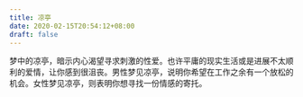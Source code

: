 ```yaml
---
title: 凉亭
date: 2020-02-15T20:54:12+08:00
draft: false
---
```


梦中的凉亭，暗示内心渴望寻求刺激的性爱。也许平庸的现实生活或是进展不太顺利的爱情，让你感到很沮丧。男性梦见凉亭，说明你希望在工作之余有一个放松的机会。女性梦见凉亭，则表明你想寻找一份情感的寄托。